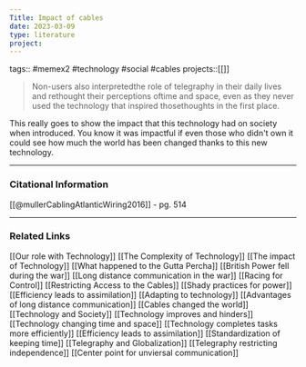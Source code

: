 ```yaml
---
Title: Impact of cables
date: 2023-03-09
type: literature
project:
---
```

tags:: #memex2 #technology #social #cables
projects::[[]]

> Non-users also interpretedthe role of telegraphy in their daily lives and rethought their perceptions oftime and space, even as they never used the technology that inspired thosethoughts in the first place.

This really goes to show the impact that this technology had on society when introduced. You know it was impactful if even those who didn't own it could see how much the world has been changed thanks to this new technology.

---
### Citational Information

[[@mullerCablingAtlanticWiring2016]] - pg. 514

---

### Related Links

[[Our role with Technology]]
[[The Complexity of Technology]]
[[The impact of Technology]]
[[What happened to the Gutta Percha]]
[[British Power fell during the war]]
[[Long distance communication in the war]]
[[Racing for Control]]
[[Restricting Access to the Cables]]
[[Shady practices for power]]
[[Efficiency leads to assimilation]]
[[Adapting to technology]]
[[Advantages of long distance communication]]
[[Cables changed the world]]
[[Technology and Society]]
[[Technology improves and hinders]]
[[Technology changing time and space]]
[[Technology completes tasks more efficiently]]
[[Efficiency leads to assimilation]]
[[Standardization of keeping time]]
[[Telegraphy and Globalization]]
[[Telegraphy restricting independence]]
[[Center point for unviersal communication]]